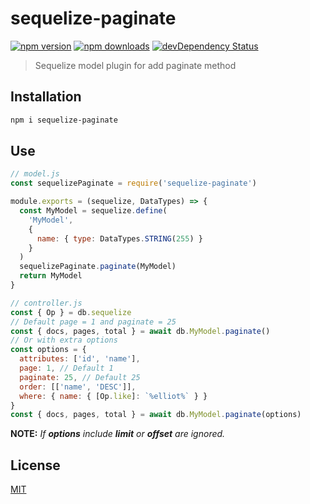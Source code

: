 # sequelize-paginate

[![npm version](https://img.shields.io/npm/v/sequelize-paginate.svg)](https://www.npmjs.com/package/sequelize-paginate)
[![npm downloads](https://img.shields.io/npm/dm/sequelize-paginate.svg)](https://www.npmjs.com/package/sequelize-paginate)
[![devDependency Status](https://img.shields.io/david/dev/eclass/sequelize-paginate.svg)](https://david-dm.org/eclass/sequelize-paginate#info=devDependencies)

> Sequelize model plugin for add paginate method

## Installation

```bash
npm i sequelize-paginate
```

## Use

```js
// model.js
const sequelizePaginate = require('sequelize-paginate')

module.exports = (sequelize, DataTypes) => {
  const MyModel = sequelize.define(
    'MyModel',
    {
      name: { type: DataTypes.STRING(255) }
    }
  )
  sequelizePaginate.paginate(MyModel)
  return MyModel
}

// controller.js
const { Op } = db.sequelize
// Default page = 1 and paginate = 25
const { docs, pages, total } = await db.MyModel.paginate()
// Or with extra options
const options = {
  attributes: ['id', 'name'],
  page: 1, // Default 1
  paginate: 25, // Default 25
  order: [['name', 'DESC']],
  where: { name: { [Op.like]: `%elliot%` } }
}
const { docs, pages, total } = await db.MyModel.paginate(options)
```

**NOTE:** _If **options** include **limit** or **offset** are ignored._

## License

[MIT](https://tldrlegal.com/license/mit-license)
